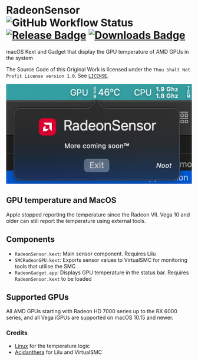 # RadeonSensor ![GitHub Workflow Status](https://img.shields.io/github/actions/workflow/status/NootInc/RadeonSensor/main.yml?branch=master&logo=github&style=for-the-badge) [![Release Badge](https://img.shields.io/github/release/NootInc/RadeonSensor?include_prereleases&style=for-the-badge&sort=semver&color=blue)](https://github.com/NootInc/RadeonSensor/releases) [![Downloads Badge](https://img.shields.io/github/downloads/NootInc/RadeonSensor/total.svg?style=for-the-badge)](https://github.com/NootInc/RadeonSensor/releases/latest "Download status")

macOS Kext and Gadget that display the GPU temperature of AMD GPUs in the system

The Source Code of this Original Work is licensed under the `Thou Shalt Not Profit License version 1.0`. See [`LICENSE`](https://github.com/NootInc/NootedRed/blob/master/LICENSE).

![Status Bar Screenshot](Assets/StatusBar.png)

## GPU temperature and MacOS

Apple stopped reporting the temperature since the Radeon VII. Vega 10 and older can still report the temperature using external tools.

## Components

* `RadeonSensor.kext`: Main sensor component. Requires Lilu
* `SMCRadeonGPU.kext`: Exports sensor values to VirtualSMC for monitoring tools that utilise the SMC
* `RadeonGadget.app`: Displays GPU temperature in the status bar. Requires `RadeonSensor.kext` to be loaded

## Supported GPUs

All AMD GPUs starting with Radeon HD 7000 series up to the RX 6000 series, and all Vega iGPUs are supported on macOS 10.15 and newer.

### Credits

* [Linux](https://github.com/torvalds/linux) for the temperature logic
* [Acidanthera](https://github.com/Acidanthera) for Lilu and VirtualSMC
